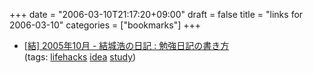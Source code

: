 +++
date = "2006-03-10T21:17:20+09:00"
draft = false
title = "links for 2006-03-10"
categories = ["bookmarks"]
+++

<ul>
	<li>
		<div><a href="http://www.hyuki.com/d/200510.html#i20051005165639">[結] 2005年10月 - 結城浩の日記 : 勉強日記の書き方</a></div>
		<div>(tags: <a href="http://del.icio.us/nobu666/lifehacks">lifehacks</a> <a href="http://del.icio.us/nobu666/idea">idea</a> <a href="http://del.icio.us/nobu666/study">study</a>)</div>
	</li>
</ul>
